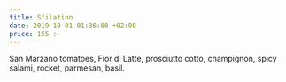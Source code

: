 ```yaml
---
title: Sfilatino
date: 2019-10-01 01:36:00 +02:00
price: 155 :-
---
```


San Marzano tomatoes, Fior di Latte, prosciutto cotto, champignon, spicy salami, rocket, parmesan, basil.